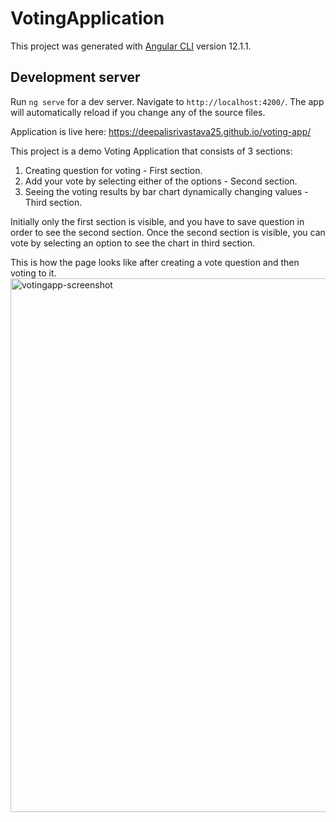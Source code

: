 # VotingApplication

This project was generated with [Angular CLI](https://github.com/angular/angular-cli) version 12.1.1.

## Development server

Run `ng serve` for a dev server. Navigate to `http://localhost:4200/`. The app will automatically reload if you change any of the source files.

Application is live here: https://deepalisrivastava25.github.io/voting-app/

This project is a demo Voting Application that consists of 3 sections:
1. Creating question for voting - First section.
2. Add your vote by selecting either of the options - Second section.
3. Seeing the voting results by bar chart dynamically changing values - Third section.

Initially only the first section is visible, and you have to save question in order to see the second section. 
Once the second section is visible, you can vote by selecting an option to see the chart in third section.

This is how the page looks like after creating a vote question and then voting to it.
<img width="854" alt="votingapp-screenshot" src="https://user-images.githubusercontent.com/87440161/125758528-1fa0abcf-0979-47bf-b3cb-80388cc337d3.png">




